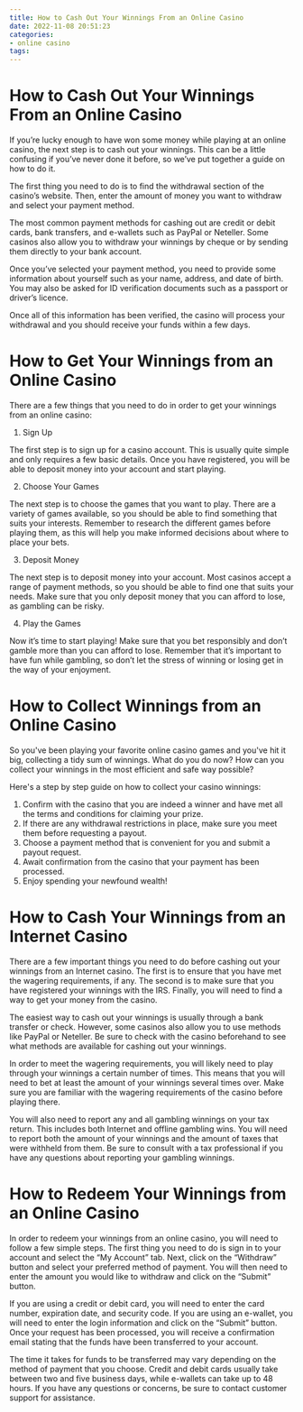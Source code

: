 ```yaml
---
title: How to Cash Out Your Winnings From an Online Casino
date: 2022-11-08 20:51:23
categories:
- online casino
tags:
---
```



#  How to Cash Out Your Winnings From an Online Casino

If you’re lucky enough to have won some money while playing at an online casino, the next step is to cash out your winnings. This can be a little confusing if you’ve never done it before, so we’ve put together a guide on how to do it.

The first thing you need to do is to find the withdrawal section of the casino’s website. Then, enter the amount of money you want to withdraw and select your payment method.

The most common payment methods for cashing out are credit or debit cards, bank transfers, and e-wallets such as PayPal or Neteller. Some casinos also allow you to withdraw your winnings by cheque or by sending them directly to your bank account.

Once you’ve selected your payment method, you need to provide some information about yourself such as your name, address, and date of birth. You may also be asked for ID verification documents such as a passport or driver’s licence.

Once all of this information has been verified, the casino will process your withdrawal and you should receive your funds within a few days.

#  How to Get Your Winnings from an Online Casino

There are a few things that you need to do in order to get your winnings from an online casino:

1. Sign Up

The first step is to sign up for a casino account. This is usually quite simple and only requires a few basic details. Once you have registered, you will be able to deposit money into your account and start playing.

2. Choose Your Games

The next step is to choose the games that you want to play. There are a variety of games available, so you should be able to find something that suits your interests. Remember to research the different games before playing them, as this will help you make informed decisions about where to place your bets.

3. Deposit Money

The next step is to deposit money into your account. Most casinos accept a range of payment methods, so you should be able to find one that suits your needs. Make sure that you only deposit money that you can afford to lose, as gambling can be risky.

4. Play the Games

Now it’s time to start playing! Make sure that you bet responsibly and don’t gamble more than you can afford to lose. Remember that it’s important to have fun while gambling, so don’t let the stress of winning or losing get in the way of your enjoyment.

#  How to Collect Winnings from an Online Casino

So you've been playing your favorite online casino games and you've hit it big, collecting a tidy sum of winnings. What do you do now? How can you collect your winnings in the most efficient and safe way possible?

Here's a step by step guide on how to collect your casino winnings:

1. Confirm with the casino that you are indeed a winner and have met all the terms and conditions for claiming your prize.
2. If there are any withdrawal restrictions in place, make sure you meet them before requesting a payout.
3. Choose a payment method that is convenient for you and submit a payout request.
4. Await confirmation from the casino that your payment has been processed.
5. Enjoy spending your newfound wealth!

#  How to Cash Your Winnings from an Internet Casino

There are a few important things you need to do before cashing out your winnings from an Internet casino. The first is to ensure that you have met the wagering requirements, if any. The second is to make sure that you have registered your winnings with the IRS. Finally, you will need to find a way to get your money from the casino.

The easiest way to cash out your winnings is usually through a bank transfer or check. However, some casinos also allow you to use methods like PayPal or Neteller. Be sure to check with the casino beforehand to see what methods are available for cashing out your winnings.

In order to meet the wagering requirements, you will likely need to play through your winnings a certain number of times. This means that you will need to bet at least the amount of your winnings several times over. Make sure you are familiar with the wagering requirements of the casino before playing there.

You will also need to report any and all gambling winnings on your tax return. This includes both Internet and offline gambling wins. You will need to report both the amount of your winnings and the amount of taxes that were withheld from them. Be sure to consult with a tax professional if you have any questions about reporting your gambling winnings.

#  How to Redeem Your Winnings from an Online Casino

In order to redeem your winnings from an online casino, you will need to follow a few simple steps. The first thing you need to do is sign in to your account and select the “My Account” tab. Next, click on the “Withdraw” button and select your preferred method of payment. You will then need to enter the amount you would like to withdraw and click on the “Submit” button.

If you are using a credit or debit card, you will need to enter the card number, expiration date, and security code. If you are using an e-wallet, you will need to enter the login information and click on the “Submit” button. Once your request has been processed, you will receive a confirmation email stating that the funds have been transferred to your account.

The time it takes for funds to be transferred may vary depending on the method of payment that you choose. Credit and debit cards usually take between two and five business days, while e-wallets can take up to 48 hours. If you have any questions or concerns, be sure to contact customer support for assistance.